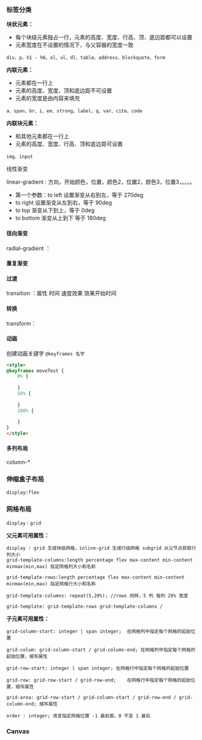 ### 标签分类

**块状元素：**

- 每个块级元素独占一行，元素的高度、宽度、行高、顶、底边距都可以设置
- 元素宽度在不设置的情况下，与父容器的宽度一致

```
div、p、h1 - h6、ol、ul、dl、table、address、blockquote、form
```

**内联元素：**

- 元素都在一行上
- 元素的高度、宽度、顶和底边距不可设置
- 元素的宽度是由内容来填充

```
a、span、br、i、em、strong、label、q、var、cite、code
```

**内联块元素：**

- 和其他元素都在一行上
- 元素的高度、宽度、行高、顶和底边距可设置

```
img、input
```



线性渐变

linear-gradient :  方向，开始颜色，位置，颜色2，位置2，颜色3，位置3，。。。。

- 第一个参数：to left 设置渐变从右到左，等于 270deg
- to right 设置渐变从左到右，等于 90deg
- to top 渐变从下到上，等于 0deg
- to bottom 渐变从上到下 等于 180deg

#### 径向渐变

radial-gradient ：

#### 重复渐变



#### 过渡

transition ：属性 时间 速度效果 效果开始时间

#### 转换

transform：



#### 动画

创建动画关键字 `@keyframes 名字`

```html
<style>
@keyframes moveTest {
    0% {
        
    }
    50% {
        
    }
    100% {
        
    }
}
</style>
```

#### 多列布局

column-*

### 伸缩盒子布局

`display:flex`

### 网格布局

`display：grid`

**父元素可用属性：**

```
display : grid 生成块级网格，inline-grid 生成行级网格 subgrid 从父节点获取行列大小
grid-template-columns:length percentage flex max-content min-content minmax(min,max) 指定网格列大小和名称

grid-template-rows:length percentage flex max-content min-content minmax(min,max) 指定网格行大小和名称

grid-template-columns: repeat(5,20%); //rows 同样，5 列 每列 20% 宽度

grid-template: grid-template-rows grid-template-columns / 
```



**子元素可用属性：**

```
grid-column-start: integer | span integer;	在网格列中指定每个网格的起始位置

grid-colum: grid-column-start / grid-column-end; 在网格列中指定每个网格的起始位置，缩写属性

grid-row-start: integer | span integer;	在网格行中指定每个网格的起始位置

grid-row: grid-row-start / grid-row-end;	在网格行中指定每个网格的起始位置，缩写属性

grid-area: grid-row-start / grid-column-start / grid-row-end / grid-column-end; 缩写属性

order : integer; 改变指定网格位置 -1 最前面，0 不变 1 最后
```



### Canvas

